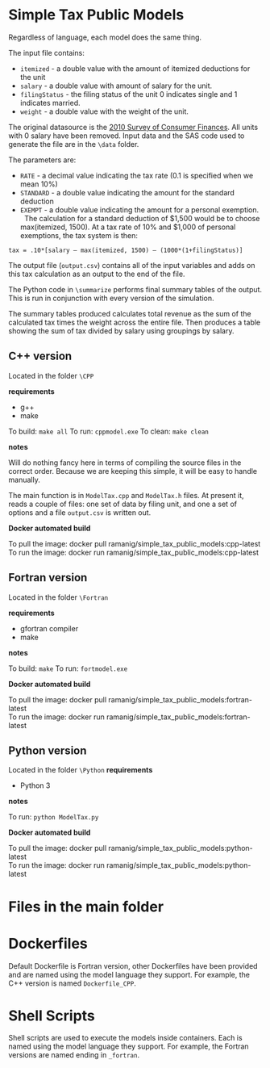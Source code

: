 # Simple Tax Public Models

Regardless of language, each model does the same thing.

The input file contains:
 - `itemized` - a double value with the amount of itemized deductions for the unit
 - `salary` - a double value with amount of salary for the unit.
 - `filingStatus` -  the filing status of the unit 0 indicates single and 1 indicates married.
 - `weight` - a double value with the weight of the unit.

The original datasource is the [2010 Survey of Consumer Finances](https://www.federalreserve.gov/econres/scf_2010.htm). All units with 0 salary have been removed. Input data and the SAS code used to generate the file are in the `\data` folder.

The parameters are:
  - `RATE` - a decimal value indicating the tax rate (0.1 is specified when we mean 10%)
  - `STANDARD` - a double value indicating the amount for the standard deduction
  - `EXEMPT` - a double value indicating the amount for a personal exemption.
 
The calculation for a standard deduction of $1,500 would be to choose max(itemized, 1500). At a tax rate of 10% and $1,000 of personal exemptions, the tax system is then:

```
tax = .10*[salary – max(itemized, 1500) – (1000*(1+filingStatus)]
```

The output file (`output.csv`) contains all of the input variables and adds on this tax calculation as an output to the end of the file.

The Python code in `\summarize` performs final summary tables of the output. This is run in conjunction with every version of the simulation.

The summary tables produced calculates total revenue as the sum of the calculated tax times the weight across the entire file. Then produces a table showing the sum of tax divided by salary using groupings by salary.


## C++ version
Located in the folder `\CPP`

**requirements**
- g++
- make

To build: `make all`
To run: `cppmodel.exe`
To clean: `make clean`

**notes**

Will do nothing fancy here in terms of compiling the source files in the correct order. Because we are keeping this simple, it will be easy to handle manually.

The main function is in `ModelTax.cpp` and `ModelTax.h` files. At present it, reads a couple of files: one set of data by filing unit, and one a set of options and a file `output.csv` is written out.

**Docker automated build**

To pull the image: docker pull ramanig/simple_tax_public_models:cpp-latest                                                               
To run the image: docker run ramanig/simple_tax_public_models:cpp-latest  

## Fortran version
Located in the folder `\Fortran`

**requirements**
- gfortran compiler
- make

**notes**

To build: `make`
To run: `fortmodel.exe`

**Docker automated build**

To pull the image: docker pull ramanig/simple_tax_public_models:fortran-latest                                                          
To run the image: docker run ramanig/simple_tax_public_models:fortran-latest  

## Python version
Located in the folder `\Python`
**requirements**
- Python 3

**notes**

To run: `python ModelTax.py`

**Docker automated build**

To pull the image: docker pull ramanig/simple_tax_public_models:python-latest                                                          
To run the image: docker run ramanig/simple_tax_public_models:python-latest  

# Files in the main folder
# Dockerfiles
Default Dockerfile is Fortran version, other Dockerfiles have been provided and are named using the model language they support. For example, the C++ version is named `Dockerfile_CPP`.

# Shell Scripts
Shell scripts are used to execute the models inside containers. Each is named using the model language they support. For example, the Fortran versions are named ending in `_fortran`.
